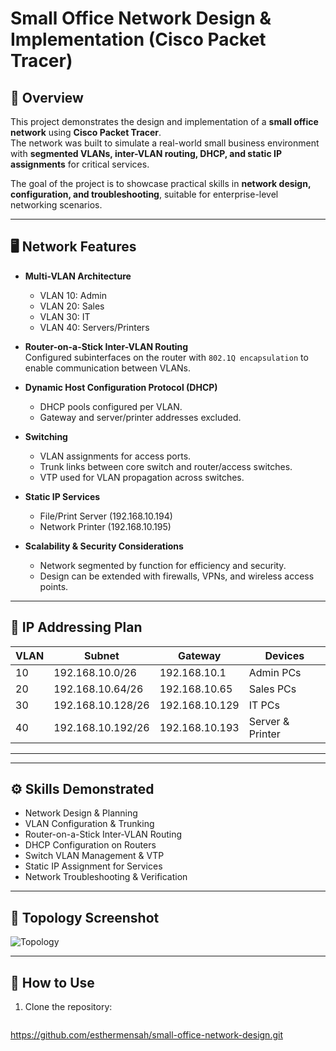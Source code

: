 # Small Office Network Design & Implementation (Cisco Packet Tracer)

## 📌 Overview
This project demonstrates the design and implementation of a **small office network** using **Cisco Packet Tracer**.  
The network was built to simulate a real-world small business environment with **segmented VLANs, inter-VLAN routing, DHCP, and static IP assignments** for critical services.  

The goal of the project is to showcase practical skills in **network design, configuration, and troubleshooting**, suitable for enterprise-level networking scenarios.  

---

## 🖥️ Network Features
- **Multi-VLAN Architecture**  
  - VLAN 10: Admin  
  - VLAN 20: Sales  
  - VLAN 30: IT  
  - VLAN 40: Servers/Printers  

- **Router-on-a-Stick Inter-VLAN Routing**  
  Configured subinterfaces on the router with `802.1Q encapsulation` to enable communication between VLANs.  

- **Dynamic Host Configuration Protocol (DHCP)**  
  - DHCP pools configured per VLAN.  
  - Gateway and server/printer addresses excluded.  

- **Switching**  
  - VLAN assignments for access ports.  
  - Trunk links between core switch and router/access switches.  
  - VTP used for VLAN propagation across switches.  

- **Static IP Services**  
  - File/Print Server (192.168.10.194)  
  - Network Printer (192.168.10.195)  

- **Scalability & Security Considerations**  
  - Network segmented by function for efficiency and security.  
  - Design can be extended with firewalls, VPNs, and wireless access points.  

---

## 📐 IP Addressing Plan

| VLAN  | Subnet              | Gateway         | Devices              |
|-------|----------------------|-----------------|----------------------|
| 10    | 192.168.10.0/26     | 192.168.10.1    | Admin PCs            |
| 20    | 192.168.10.64/26    | 192.168.10.65   | Sales PCs            |
| 30    | 192.168.10.128/26   | 192.168.10.129  | IT PCs               |
| 40    | 192.168.10.192/26   | 192.168.10.193  | Server & Printer     |

---


---

## ⚙️ Skills Demonstrated
- Network Design & Planning  
- VLAN Configuration & Trunking  
- Router-on-a-Stick Inter-VLAN Routing  
- DHCP Configuration on Routers  
- Switch VLAN Management & VTP  
- Static IP Assignment for Services  
- Network Troubleshooting & Verification  

---

## 📸 Topology Screenshot
![Topology](images/topology-labeled.png)  

---

## 🚀 How to Use
1. Clone the repository:  
   ```bash
https://github.com/esthermensah/small-office-network-design.git
```

